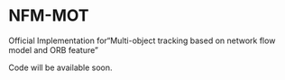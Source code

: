 # NFM-MOT
Official   Implementation for“Multi-object tracking based on network flow model and ORB feature”


Code will be available soon.
